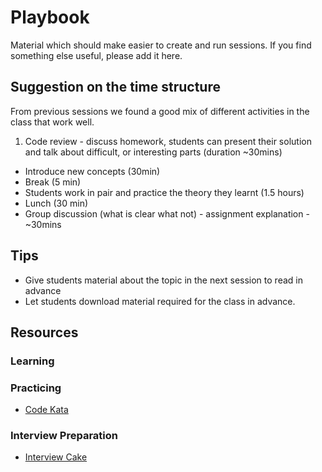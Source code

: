 # Playbook
Material which should make easier to create and run sessions.
If you find something else useful, please add it here.

## Suggestion on the time structure
From previous sessions we found a good mix of different activities in the class that work well.

1. Code review - discuss homework, students can present their solution and talk about difficult, or interesting parts (duration ~30mins)
- Introduce new concepts (30min)
- Break (5 min)
- Students work in pair and practice the theory they learnt (1.5 hours)
- Lunch (30 min)
- Group discussion (what is clear what not) - assignment explanation - ~30mins

## Tips
- Give students material about the topic in the next session to read in advance
- Let students download material required for the class in advance.

## Resources

### Learning

### Practicing
  - [Code Kata](http://codekata.com)

### Interview Preparation
  - [Interview Cake](https://www.interviewcake.com/)
